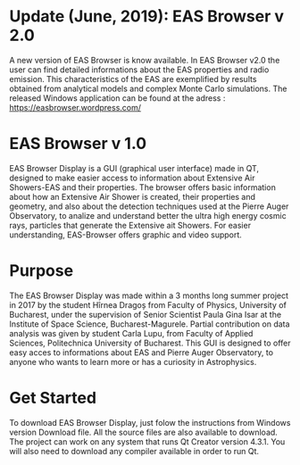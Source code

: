 # Update (June, 2019): EAS Browser v 2.0

A new version of EAS Browser is know available. In EAS Browser v2.0 the user can find detailed informations about the EAS properties and radio emission. This characteristics of the EAS are exemplified by results obtained from analytical models and complex Monte Carlo simulations. The released Windows application can be found at the adress : https://easbrowser.wordpress.com/

# EAS Browser v 1.0

EAS Browser Display is a GUI (graphical user interface) made in QT, designed to make easier access to information about Extensive Air Showers-EAS and their properties. The browser offers basic information about how an Extensive Air Shower is created, their properties and geometry, and also about the detection techniques used at the Pierre Auger Observatory, to analize and understand better the ultra high energy cosmic rays, particles that generate the Extensive ait Showers.
For easier understanding, EAS-Browser offers graphic and video support. 

# Purpose

The EAS Browser Display was made within a 3 months long summer project in 2017 by the student Hîrnea Dragoș from Faculty of Physics, University of Bucharest, under the supervision of Senior Scientist Paula Gina Isar at the Institute of Space Science, Bucharest-Magurele. Partial contribution on data analysis was given by student Carla Lupu, from Faculty of Applied Sciences, Politechnica University of Bucharest. This GUI is designed to offer easy acces to informations about EAS and Pierre Auger Observatory, to anyone who wants to learn more or has a curiosity in Astrophysics.

# Get Started

To download EAS Browser Display, just folow the instructions from Windows version Download file.
All the source files are also available to download. The project can work on any system that runs Qt Creator version 4.3.1.
You will also need to download any compiler available in order to run Qt.
